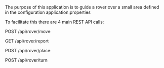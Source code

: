 The purpose of this application is to guide a rover 
over a small area defined in the configuration application.properties

To facilitate this there are 4 main REST API calls:

POST /api/rover/move

GET /api/rover/report

POST /api/rover/place

POST /api/rover/turn